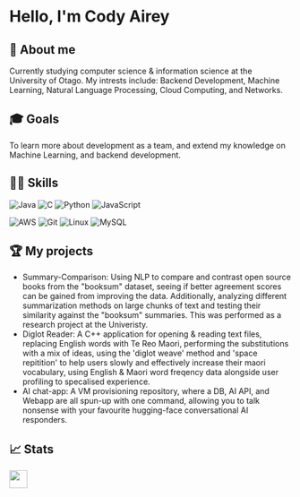 <!-- Comments
- Markdown cheatsheet
  https://github.com/adam-p/markdown-here/wiki/Markdown-Cheatsheet 

- Bunch of README templates, but don't go too crazy 
  https://github.com/durgeshsamariya/awesome-github-profile-readme-templates/tree/master/templates
-->

# Hello, I'm Cody Airey

## 🌱 About me
Currently studying computer science & information science at the University of Otago. My intrests include: Backend Development, Machine Learning, Natural Language Processing, Cloud Computing, and Networks.


## 🎓 Goals 
To learn more about development as a team, and extend my knowledge on Machine Learning, and backend development.

## 🧑‍💻 Skills

<!-- You can find a bunch of badges here https://github.com/Ileriayo/markdown-badges#-frameworks-platforms-and-libraries -->
    
   ![Java](https://img.shields.io/badge/java-%23ED8B00.svg?style=for-the-badge&logo=openjdk&logoColor=white)
   ![C](https://img.shields.io/badge/c-%2300599C.svg?style=for-the-badge&logo=c&logoColor=white)
   ![Python](https://img.shields.io/badge/Python%20-%2314354C.svg?style=for-the-badge&logo=python&logoColor=white) 
   ![JavaScript](https://img.shields.io/badge/JavaScript%20-%23F7DF1E.svg?style=for-the-badge&logo=javascript&logoColor=black)

   ![AWS](https://img.shields.io/badge/AWS-%23FF9900.svg?style=for-the-badge&logo=amazon-aws&logoColor=white) 
   ![Git](https://img.shields.io/badge/git-%23F05033.svg?style=for-the-badge&logo=git&logoColor=white)
   ![Linux](https://img.shields.io/badge/Linux-FCC624?style=for-the-badge&logo=linux&logoColor=black)
   ![MySQL](https://img.shields.io/badge/mysql-%2300f.svg?style=for-the-badge&logo=mysql&logoColor=white)

## 🏆 My projects
- Summary-Comparison: Using NLP to compare and contrast open source books from the "booksum" dataset, seeing if better agreement scores can be gained from improving the data. Additionally, analyzing different summarization methods on large chunks of text and testing their similarity against the "booksum" summaries. This was performed as a research project at the Univeristy.
- Diglot Reader: A C++ application for opening & reading text files, replacing English words with Te Reo Maori, performing the substitutions with a mix of ideas, using the 'diglot weave' method and 'space repitition' to help users slowly and effectively increase their maori vocabulary, using English & Maori word freqency data alongside user profiling to specalised experience.
- AI chat-app: A VM provisioning repository, where a DB, AI API, and Webapp are all spun-up with one command, allowing you to talk nonsense with your favourite hugging-face conversational AI responders.

## 📈 Stats 
<!-- info on this plugin: https://github.com/anuraghazra/github-readme-stats#readme -->
<!-- ![](https://github-readme-stats.vercel.app/api?username=CodyAirey&count_private=true&show_icons=true&theme=github_dark&hide=contribs) -->

<!-- ![Top Langs](https://github-readme-stats.vercel.app/api/top-langs/?username=CodyAirey) -->


<a href = 'https://www.linkedin.com/in/cody-airey-501189277'> <img width = '32px' align= 'center' src="https://raw.githubusercontent.com/rahulbanerjee26/githubAboutMeGenerator/main/icons/linked-in-alt.svg"/></a> 
